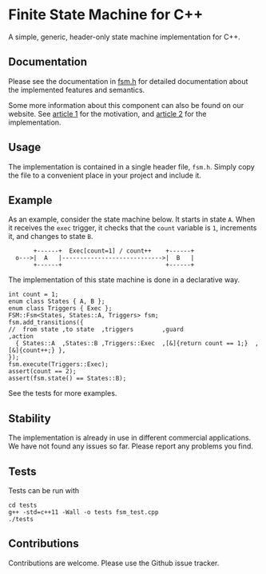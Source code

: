 Finite State Machine for C++
============================

A simple, generic, header-only state machine implementation for C++.

Documentation
-------------

Please see the documentation in [fsm.h](./fsm.h) for detailed documentation
about the implemented features and semantics.

Some more information about this component can also be found on our website. See [article 1] for the motivation, and [article 2] for the implementation.

[article 1]: http://wisol.ch/w/articles/2015-01-04-state-machine-intro/
[article 2]: http://wisol.ch/w/articles/2015-03-27-state-machine-impl/

Usage
-----

The implementation is contained in a single header file, `fsm.h`. Simply copy
the file to a convenient place in your project and include it.

Example
-------

As an example, consider the state machine below. It starts in state `A`. When
it receives the `exec` trigger, it checks that the `count` variable is `1`,
increments it, and changes to state `B`.

~~~
       +------+  Exec[count=1] / count++    +------+
  o--->|  A   |---------------------------->|  B   |
       +------+                             +------+
~~~

The implementation of this state machine is done in a declarative way.

~~~
int count = 1;
enum class States { A, B };
enum class Triggers { Exec };
FSM::Fsm<States, States::A, Triggers> fsm;
fsm.add_transitions({
//  from state ,to state  ,triggers        ,guard                    ,action
  { States::A  ,States::B ,Triggers::Exec  ,[&]{return count == 1;}  ,[&]{count++;} },
});
fsm.execute(Triggers::Exec);
assert(count == 2);
assert(fsm.state() == States::B);
~~~

See the tests for more examples.


Stability
---------

The implementation is already in use in different commercial applications. We
have not found any issues so far. Please report any problems you find.

Tests
-----

Tests can be run with

~~~
cd tests
g++ -std=c++11 -Wall -o tests fsm_test.cpp
./tests
~~~

Contributions
-------------

Contributions are welcome. Please use the Github issue tracker.
